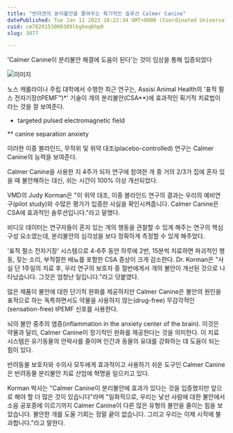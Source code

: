 ```yaml
---
title: "반려견의 분리불안을 줄여주는 획기적인 솔루션 Calmer Canine"
datePublished: Tue Jan 11 2022 18:22:34 GMT+0000 (Coordinated Universal Time)
cuid: cm7020153000309lbgkeq6hp0
slug: 3077

---
```



'Calmer Canine이 분리불안 해결에 도움이 된다'는 것이 임상을 통해 입증되었다

![이미지](https://cdn.hashnode.com/res/hashnode/image/upload/v1739252445566/36b4c851-2be8-4634-96c5-34f4982ecc53.jpeg)

노스 캐롤라이나 주립 대학에서 수행한 최근 연구는, Assisi Animal Health의 '표적 펄스 전자기장(tPEMF™)*' 기술이 개의 분리불안(CSA**)에 효과적인 획기적 치료법이라는 것을 잘 보여준다.

* targeted pulsed electromagnetic field

** canine separation anxiety

이러한 이중 블라인드, 무작위 및 위약 대조(placebo-controlled) 연구는 Calmer Canine의 능력을 보여준다.

Calmer Canine을 사용한 지 4주가 되자 연구에 참여한 개 중 거의 2/3가 집에 혼자 있을 때 불안해하는 대신, 쉬는 시간이 100% 이상 개선되었다.

VMD의 Judy Korman은 "이 위약 대조, 이중 블라인드 연구의 결과는 우리의 예비연구(pilot study)와 수많은 평가가 입증한 사실을 확인시켜줍니다. Calmer Canine은 CSA에 효과적인 솔루션입니다."라고 말했다.

비디오 데이터는 연구자들이 혼자 있는 개의 행동을 관찰할 수 있게 해주는 연구의 핵심 구성 요소였는데, 분리불안의 심각성을 보다 정확하게 측정할 수 있게 해주었다.

'표적 펄스 전자기장' 시스템으로 4-6주 동안 하루에 2번, 15분씩 치료하면 파괴적인 행동, 짖는 소리, 부적절한 배뇨를 포함한 CSA 증상이 크게 감소한다. Dr. Korman은 "사실 단 1주일의 치료 후, 우리 연구의 보호자 중 절반에게서 개의 불안이 개선된 것으로 나타났습니다. 그것은 엄청난 일입니다."라고 덧붙였다.

많은 제품이 불안에 대한 단기적 완화를 제공하지만 Calmer Canine은 불안의 원인을 표적으로 하는 독특하면서도 약물을 사용하지 않는(drug-free) 무감각적인(sensation-free) tPEMF 신호를 사용한다.

뇌의 불안 중추의 염증(inflammation in the anxiety center of the brain). 이것은 약물과 달리, Calmer Canine이 장기적인 완화를 제공한다는 것을 의미한다. 이 치료 시스템은 유기동물의 안락사를 줄이며 인간과 동물의 유대를 강화하는 데 도움이 되는 힘이 있다.

반려동물 보호자와 수의사 모두에게 효과적이고 사용하기 쉬운 도구인 Calmer Canine은 반려동물 분리불안 치료 산업에 혁명을 일으키고 있다.

Korman 박사는 "Calmer Canine이 분리불안에 효과가 있다는 것을 입증했지만 앞으로 해야 할 더 많은 것이 있습니다"라며 "일화적으로, 우리는 낯선 사람에 대한 불안에서 소음 공포증에 이르기까지 Calmer Canine이 다른 많은 유형의 불안을 줄이는 힘을 보았습니다. 불안한 개를 도울 기회는 정말 끝이 없습니다. 그리고 우리는 이제 시작에 불과합니다."라고 말한다.